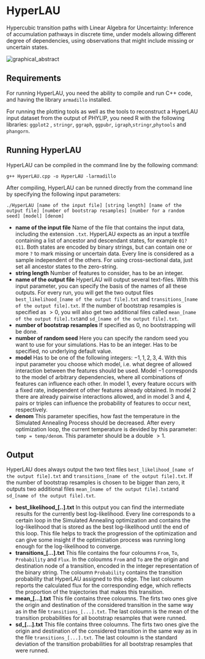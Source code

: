 # HyperLAU
Hypercubic transition paths with Linear Algebra for Uncertainty: Inference of accumulation pathways in discrete time, under models allowing different degree of dependencies, using observations that might include missing or uncertain states.

![graphical_abstract](https://github.com/user-attachments/assets/25a74577-28a2-460e-a875-f6122375f53b)


## Requirements
For running HyperLAU, you need the ability to compile and run C++ code, and having the library `armadillo` installed. 

For running the plotting tools as well as the tools to reconstruct a HyperLAU input dataset from the output of PHYLIP, you need R with the following libraries: 
`ggplot2` , `stringr`, `ggraph`, `ggpubr`, `igraph`,`stringr`,`phytools` and `phangorn`.

## Running HyperLAU
HyperLAU can be compiled in the command line by the following command:
```
g++ HyperLAU.cpp -o HyperLAU -larmadillo
```
After compiling, HyperLAU can be runned directly from the command line by specifying the following input parameters:
```
./HyperLAU [name of the input file] [string length] [name of the output file] [number of bootstrap resamples] [number for a random seed] [model] [denom]
```
- **name of the input file** Name of the file that contains the input data, including the extension `.txt`. HyperLAU expects as an input a textfile containing a list of ancestor and descendant states, for example `01? 011`. Both states are encoded by binary strings, but can contain one or more `?` to mark missing or uncertain data. Every line is considered as a sample independent of the others. For using cross-sectional data, just set all ancestor states to the zero-string.
- **string length** Number of features to consider, has to be an integer.
- **name of the output file** HyperLAU will output several text-files. With this input parameter, you can specify the basis of the names of all these outputs. For every run, you will get the two output files `best_likelihood_[name of the output file].txt` and `transitions_[name of the output file].txt`. If the number of bootstrap resamples is specified as $>0$, you will also get two additional files called `mean_[name of the output file].txt`and `sd_[name of the output file].txt`.
- **number of bootstrap resamples** If specified as 0, no bootstrapping will be done.
- **number of random seed** Here you can specify the random seed you want to use for your simulations. Has to be an integer. Has to be specified, no underlying default value.
- **model** Has to be one of the following integers: $-1,1,2,3,4$. With this input parameter you choose which model, i.e. what degree of allowed interaction between the features should be used. Model $-1$ corresponds to the model of arbitrary dependencies, where all combinations of features can influence each other. In model $1$, every feature occurs with a fixed rate, independent of other features already obtained. In model $2$ there are already pairwise interactions allowed, and in model $3$ and $4$, pairs or triples can influence the probability of features to occur next, respectively.
- **denom** This parameter specifies, how fast the temperature in the Simulated Annealing Process should be decreased. After every optimization loop, the current temperature is devided by this parameter: `temp = temp/denom`. This parameter should be a double $>1$.

## Output
HyperLAU does always output the two text files `best_likelihood_[name of the output file].txt` and `transitions_[name of the output file].txt`. If the number of bootstrap resamples is chosen to be bigger than zero, it outputs two additional files `mean_[name of the output file].txt`and `sd_[name of the output file].txt`.
- **best_likelihood_[..].txt** In this output you can find the intermediate results for the currently best log-likelihood. Every line corresponds to a certain loop in the Simulated Annealing optimization and contains the log-likelihood that is stored as the best log-likelihood until the end of this loop. This file helps to track the progression of the optimization and can give some insight if the optimiziation process was running long enough for the log-likelihood to converge.
- **transitions_[...].txt** This file contains the four coloumns `From`, `To`, `Probability` and `Flux`. In the coloumns `From` and `To` are the origin and destination node of a transition, encoded in the integer representation of the binary string. The coloumn `Probability` contains the transition probability that HyperLAU assigned to this edge. The last coloumn reports the calculated flux for the corresponding edge, which reflects the proportion of the trajectories that makes this transition.
- **mean_[...].txt** This file contains three coloumns. The firts two ones give the origin and destination of the considered transition in the same way as in the file `transitions_[...].txt`. The last coloumn is the mean of the transition probabilities for all bootstrap resamples that were runned.
- **sd_[...].txt** This file contains three coloumns. The firts two ones give the origin and destination of the considered transition in the same way as in the file `transitions_[...].txt`. The last coloumn is the standard deviation of the transition probabilities for all bootstrap resamples that were runned.
